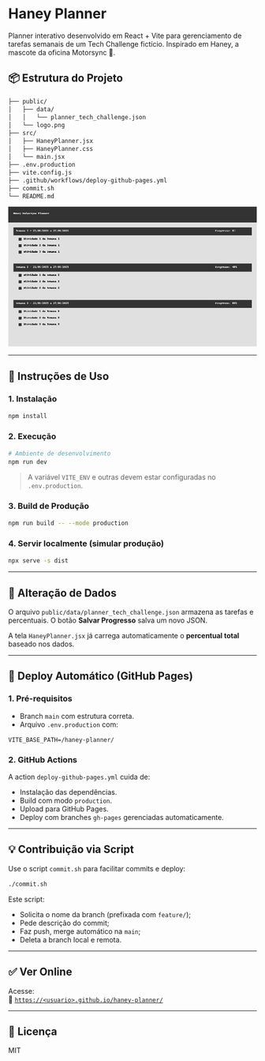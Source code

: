# Haney Planner

Planner interativo desenvolvido em React + Vite para gerenciamento de tarefas semanais de um Tech Challenge fictício. Inspirado em Haney, a mascote da oficina Motorsync 🐾.

## 📦 Estrutura do Projeto

```
├── public/
│   ├── data/
│   │   └── planner_tech_challenge.json
│   └── logo.png
├── src/
│   ├── HaneyPlanner.jsx
│   ├── HaneyPlanner.css
│   └── main.jsx
├── .env.production
├── vite.config.js
├── .github/workflows/deploy-github-pages.yml
├── commit.sh
└── README.md
```

![Preview do Planner](preview_haney_planner.png)

---

## 🚀 Instruções de Uso

### 1. Instalação

```bash
npm install
```

### 2. Execução

```bash
# Ambiente de desenvolvimento
npm run dev
```

> A variável `VITE_ENV` e outras devem estar configuradas no `.env.production`.

### 3. Build de Produção

```bash
npm run build -- --mode production
```

### 4. Servir localmente (simular produção)

```bash
npx serve -s dist
```

---

## 🔧 Alteração de Dados

O arquivo `public/data/planner_tech_challenge.json` armazena as tarefas e percentuais. O botão **Salvar Progresso** salva um novo JSON.

A tela `HaneyPlanner.jsx` já carrega automaticamente o **percentual total** baseado nos dados.

---

## 🚀 Deploy Automático (GitHub Pages)

### 1. Pré-requisitos

- Branch `main` com estrutura correta.
- Arquivo `.env.production` com:

```env
VITE_BASE_PATH=/haney-planner/
```

### 2. GitHub Actions

A action `deploy-github-pages.yml` cuida de:

- Instalação das dependências.
- Build com modo `production`.
- Upload para GitHub Pages.
- Deploy com branches `gh-pages` gerenciadas automaticamente.

---

## 💡 Contribuição via Script

Use o script `commit.sh` para facilitar commits e deploy:

```bash
./commit.sh
```

Este script:
- Solicita o nome da branch (prefixada com `feature/`);
- Pede descrição do commit;
- Faz push, merge automático na `main`;
- Deleta a branch local e remota.

---

## ✅ Ver Online

Acesse:  
🔗 [`https://<usuario>.github.io/haney-planner/`](https://<usuario>.github.io/haney-planner/)

---

## 📄 Licença

MIT
